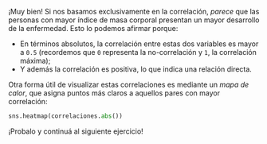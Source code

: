 ¡Muy bien! Si nos basamos exclusivamente en la correlación, _parece_ que las personas con mayor índice de masa corporal presentan un mayor desarrollo de la enfermedad. Esto lo podemos afirmar porque: 

  * En términos absolutos, la correlación entre estas dos variables es mayor a `0.5` (recordemos que `0` representa la no-correlación y `1`, la correlación máxima); 
  * Y además la correlación es positiva, lo que indica una relación directa. 

Otra forma útil de visualizar estas correlaciones es mediante un _mapa de calor_, que asigna puntos más claros a aquellos pares con mayor correlación: 

```python
sns.heatmap(correlaciones.abs())
```

¡Probalo y continuá al siguiente ejercicio!
  